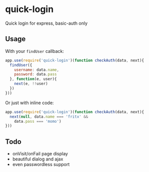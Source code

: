 # quick-login

Quick login for express, basic-auth only

## Usage

With your `findUser` callback:

```js
app.use(require('quick-login')(function checkAuth(data, next){
  findUser({
    username: data.name,
    password: data.pass
  }, function(e, user){
    next(e, !!user)
  })
}))
```

Or just with inline code:

```js
app.use(require('quick-login')(function checkAuth(data, next){
  next(null, data.name === 'fritx' &&
    data.pass === 'momo')
}))
```

## Todo

- onVisit/onFail page display
- beautiful dialog and ajax
- even passwordless support
